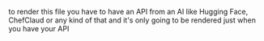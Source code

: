 to render this file you have to have an API from an AI like Hugging Face, ChefClaud or any kind of that
and it's only going to be rendered just when you have your API
